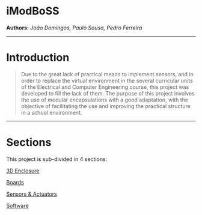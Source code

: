 # iModBoSS

**Authors:** *João Domingos, Paulo Sousa, Pedro Ferreira*

---

# Introduction

> Due to the great lack of practical means to implement sensors, and in order to replace the virtual environment in the several curricular units of the Electrical and Computer Engineering course, this project was developed to fill the lack of them.
The purpose of this project involves the use of modular encapsulations with a good adaptation, with the objective of facilitating the use and improving the practical structure in a school environment.
> 

---

# Sections

This project is sub-divided in 4 sections:

[3D Enclosure](iModBoSS%204affa956b09749759790b9fb40e116be/3D%20Enclosure%20fde51d9352a6470fbfa4c6e7e789945a.md)

[Boards](iModBoSS%204affa956b09749759790b9fb40e116be/Boards%20275aa985e37047aeb4bdc304f86ec720.csv)

[Sensors & Actuators](iModBoSS%204affa956b09749759790b9fb40e116be/Sensors%20&%20Actuators%2061c48e279a1c48c48d926b907a489003.csv)

[Software](iModBoSS%204affa956b09749759790b9fb40e116be/Software%2099662701c15d4a6d9881a31334e986f5.md)
